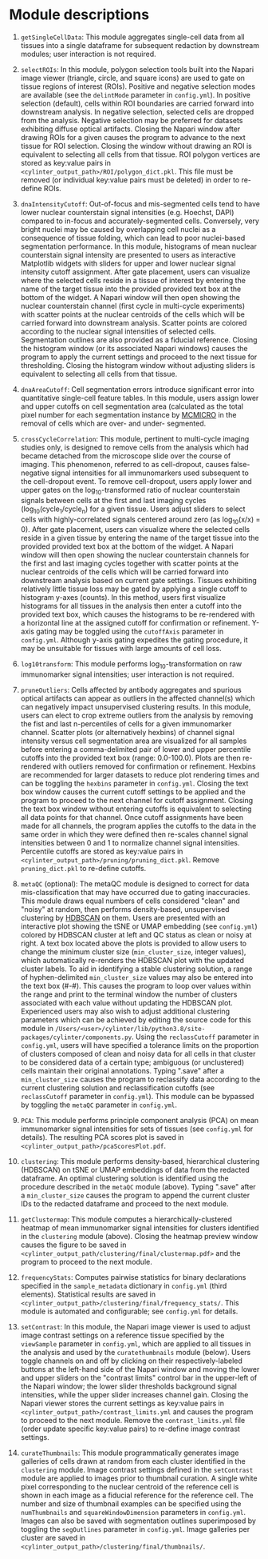 # Module descriptions

1. `getSingleCellData`: This module aggregates single-cell data from all tissues into a single dataframe for subsequent redaction by downstream modules; user interaction is not required.

2. `selectROIs`: In this module, polygon selection tools built into the Napari image viewer (triangle, circle, and square icons) are used to gate on tissue regions of interest (ROIs). Positive and negative selection modes are available (see the `delintMode` parameter in `config.yml`). In positive selection (default), cells within ROI boundaries are carried forward into downstream analysis. In negative selection, selected cells are dropped from the analysis. Negative selection may be preferred for datasets exhibiting diffuse optical artifacts. Closing the Napari window after drawing ROIs for a given causes the program to advance to the next tissue for ROI selection. Closing the window without drawing an ROI is equivalent to selecting all cells from that tissue. ROI polygon vertices are stored as key:value pairs in `<cylinter_output_path>/ROI/polygon_dict.pkl`. This file must be removed (or individual key:value pairs must be deleted) in order to re-define ROIs.

3. `dnaIntensityCutoff`: Out-of-focus and mis-segmented cells tend to have lower nuclear counterstain signal intensities (e.g. Hoechst, DAPI) compared to in-focus and accurately-segmented cells. Conversely, very bright nuclei may be caused by overlapping cell nuclei as a consequence of tissue folding, which can lead to poor nuclei-based segmentation performance. In this module, histograms of mean nuclear counterstain signal intensity are presented to users as interactive Matplotlib widgets with sliders for upper and lower nuclear signal intensity cutoff assignment. After gate placement, users can visualize where the selected cells reside in a tissue of interest by entering the name of the target tissue into the provided provided text box at the bottom of the widget. A Napari window will then open showing the nuclear counterstain channel (first cycle in multi-cycle experiments) with scatter points at the nuclear centroids of the cells which will be carried forward into downstream analysis. Scatter points are colored according to the nuclear signal intensities of selected cells. Segmentation outlines are also provided as a fiducial reference. Closing the histogram window (or its associated Napari windows) causes the program to apply the current settings and proceed to the next tissue for thresholding. Closing the histogram window without adjusting sliders is equivalent to selecting all cells from that tissue.

4. `dnaAreaCutoff`: Cell segmentation errors introduce significant error into quantitative single-cell feature tables. In this module, users assign lower and upper cutoffs on cell segmentation area (calculated as the total pixel number for each segmentation instance by [MCMICRO](https://mcmicro.org/) in the removal of cells which are over- and under- segmented.

5. `crossCycleCorrelation`: This module, pertinent to multi-cycle imaging studies only, is designed to remove cells from the analysis which had became detached from the microscope slide over the course of imaging. This phenomenon, referred to as cell-dropout, causes false-negative signal intensities for all immunomarkers used subsequent to the cell-dropout event. To remove cell-dropout, users apply lower and upper gates on the log<sub>10</sub>-transformed ratio of nuclear counterstain signals between cells at the first and last imaging cycles (log<sub>10</sub>(cycle<sub>1</sub>/cycle<sub>n</sub>) for a given tissue. Users adjust sliders to select cells with highly-correlated signals centered around zero (as log<sub>10</sub>(x/x) = 0). After gate placement, users can visualize where the selected cells reside in a given tissue by entering the name of the target tissue into the provided provided text box at the bottom of the widget. A Napari window will then open showing the nuclear counterstain channels for the first and last imaging cycles together with scatter points at the nuclear centroids of the cells which will be carried forward into downstream analysis based on current gate settings. Tissues exhibiting relatively little tissue loss may be gated by applying a single cutoff to histogram y-axes (counts). In this method, users first visualize histograms for all tissues in the analysis then enter a cutoff into the provided text box, which causes the histograms to be re-rendered with a horizontal line at the assigned cutoff for confirmation or refinement. Y-axis gating may be toggled using the `cutoffAxis` parameter in `config.yml`. Although y-axis gating expedites the gating procedure, it may be unsuitable for tissues with large amounts of cell loss.

6. `log10transform`: This module performs log<sub>10</sub>-transformation on raw immunomarker signal intensities; user interaction is not required.

7. `pruneOutliers`: Cells affected by antibody aggregates and spurious optical artifacts can appear as outliers in the affected channel(s) which can negatively impact unsupervised clustering results. In this module, users can elect to crop extreme outliers from the analysis by removing the fist and last n-percentiles of cells for a given immunomarker channel. Scatter plots (or alternatively hexbins) of channel signal intensity versus cell segmentation area are visualized for all samples before entering a comma-delimited pair of lower and upper percentile cutoffs into the provided text box (range: 0.0-100.0). Plots are then re-rendered with outliers removed for confirmation or refinement. Hexbins are recommended for larger datasets to reduce plot rendering times and can be toggling the `hexbins` parameter in `config.yml`. Closing the text box window causes the current cutoff settings to be applied and the program to proceed to the next channel for cutoff assignment. Closing the text box window without entering cutoffs is equivalent to selecting all data points for that channel. Once cutoff assignments have been made for all channels, the program applies the cutoffs to the data in the same order in which they were defined then re-scales channel signal intensities between 0 and 1 to normalize channel signal intensities. Percentile cutoffs are stored as key:value pairs in `<cylinter_output_path>/pruning/pruning_dict.pkl`. Remove `pruning_dict.pkl` to re-define cutoffs.

8. `metaQC` (optional): The metaQC module is designed to correct for data mis-classification that may have occurred due to gating inaccuracies. This module draws equal numbers of cells considered "clean" and "noisy" at random, then performs density-based, unsupervised clustering by [HDBSCAN](https://hdbscan.readthedocs.io/en/latest/api.html) on them. Users are presented with an interactive plot showing the tSNE or UMAP embedding (see `config.yml`) colored by HDBSCAN cluster at left and QC status as clean or noisy at right. A text box located above the plots is provided to allow users to change the minimum cluster size (`min_cluster_size`, integer values), which automatically re-renders the HDBSCAN plot with the updated cluster labels. To aid in identifying a stable clustering solution, a range of hyphen-delimited `min_cluster_size` values may also be entered into the text box (#-#). This causes the program to loop over values within the range and print to the terminal window the number of clusters associated with each value without updating the HDBSCAN plot. Experienced users may also wish to adjust additional clustering parameters which can be achieved by editing the source code for this module in `/Users/<user>/cylinter/lib/python3.8/site-packages/cylinter/components.py`. Using the `reclassCutoff` parameter in `config.yml`, users will have specified a tolerance limits on the proportion of clusters composed of clean and noisy data for all cells in that cluster to be considered data of a certain type; ambiguous (or unclustered) cells maintain their original annotations. Typing ".save" after a `min_cluster_size` causes the program to reclassify data according to the current clustering solution and reclassification cutoffs (see `reclassCutoff` parameter in `config.yml`). This module can be bypassed by toggling the `metaQC` parameter in `config.yml`.

9. `PCA`: This module performs principle component analysis (PCA) on mean immunomarker signal intensities for sets of tissues (see `config.yml` for details). The resulting PCA scores plot is saved in `<cylinter_output_path>/pcaScoresPlot.pdf`.

10. `clustering`: This module performs density-based, hierarchical clustering (HDBSCAN) on tSNE or UMAP embeddings of data from the redacted dataframe. An optimal clustering solution is identified using the procedure described in the `metaQC` module (above). Typing ".save" after a `min_cluster_size` causes the program to append the current cluster IDs to the redacted dataframe and proceed to the next module.

11. `getClustermap`: This module computes a hierarchically-clustered heatmap of mean immunomarker signal intensities for clusters identified in the `clustering` module (above). Closing the heatmap preview window causes the figure to be saved in `<cylinter_output_path/clustering/final/clustermap.pdf>` and the program to proceed to the next module.

12. `frequencyStats`: Computes pairwise statistics for binary declarations specified in the `sample_metadata` dictionary in `config.yml` (third elements). Statistical results are saved in `<cylinter_output_path>/clustering/final/frequency_stats/`. This module is automated and configurable; see `config.yml` for details.

13. `setContrast`: In this module, the Napari image viewer is used to adjust image contrast settings on a reference tissue specified by the `viewSample` parameter in `config.yml`, which are applied to all tissues in the analysis and used by the `curatethumbnails` module (below). Users toggle channels on and off by clicking on their respectively-labeled buttons at the left-hand side of the Napari window and moving the lower and upper sliders on the "contrast limits" control bar in the upper-left of the Napari window; the lower slider thresholds background signal intensities, while the upper slider increases channel gain. Closing the Napari viewer stores the current settings as key:value pairs in `<cylinter_output_path>/contrast_limits.yml` and causes the program to proceed to the next module. Remove the `contrast_limits.yml` file (order update specific key:value pairs) to re-define image contrast settings.

14. `curateThumbnails`: This module programmatically generates image galleries of cells drawn at random from each cluster identified in the `clustering` module. Image contrast settings defined in the `setContrast` module are applied to images prior to thumbnail curation. A single white pixel corresponding to the nuclear centroid of the reference cell is shown in each image as a fiducial reference for the reference cell. The number and size of thumbnail examples can be specified using the `numThumbnails` and `squareWindowDimension` parameters in `config.yml`.  Images can also be saved with segmentation outlines superimposed by toggling the `segOutlines` parameter in `config.yml`. Image galleries per cluster are saved in `<cylinter_output_path>/clustering/final/thumbnails/`.
